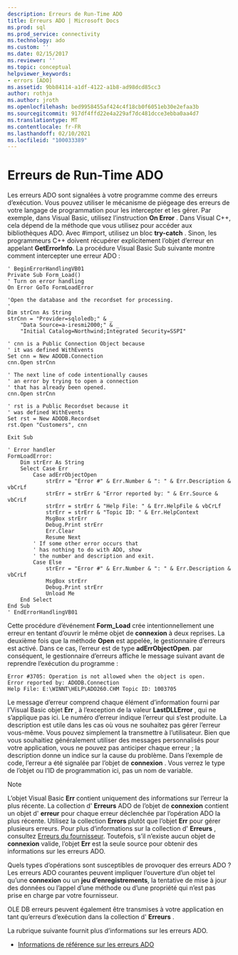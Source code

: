 ```yaml
---
description: Erreurs de Run-Time ADO
title: Erreurs ADO | Microsoft Docs
ms.prod: sql
ms.prod_service: connectivity
ms.technology: ado
ms.custom: ''
ms.date: 02/15/2017
ms.reviewer: ''
ms.topic: conceptual
helpviewer_keywords:
- errors [ADO]
ms.assetid: 9bb84114-a1df-4122-a1b8-ad98dcd85cc3
author: rothja
ms.author: jroth
ms.openlocfilehash: bed9958455af424c4f18cb0f6051eb30e2efaa3b
ms.sourcegitcommit: 917df4ffd22e4a229af7dc481dcce3ebba0aa4d7
ms.translationtype: MT
ms.contentlocale: fr-FR
ms.lasthandoff: 02/10/2021
ms.locfileid: "100033389"
---
```

# <a name="ado-run-time-errors"></a>Erreurs de Run-Time ADO
Les erreurs ADO sont signalées à votre programme comme des erreurs d’exécution. Vous pouvez utiliser le mécanisme de piégeage des erreurs de votre langage de programmation pour les intercepter et les gérer. Par exemple, dans Visual Basic, utilisez l’instruction **On Error** . Dans Visual C++, cela dépend de la méthode que vous utilisez pour accéder aux bibliothèques ADO. Avec #import, utilisez un bloc **try-catch** . Sinon, les programmeurs C++ doivent récupérer explicitement l’objet d’erreur en appelant **GetErrorInfo**. La procédure Visual Basic Sub suivante montre comment intercepter une erreur ADO :

```
' BeginErrorHandlingVB01
Private Sub Form_Load()
' Turn on error handling
On Error GoTo FormLoadError

'Open the database and the recordset for processing.
'
Dim strCnn As String
strCnn = "Provider=sqloledb;" & _
    "Data Source=a-iresmi2000;" & _
    "Initial Catalog=Northwind;Integrated Security=SSPI"

' cnn is a Public Connection Object because
' it was defined WithEvents
Set cnn = New ADODB.Connection
cnn.Open strCnn

' The next line of code intentionally causes
' an error by trying to open a connection
' that has already been opened.
cnn.Open strCnn

' rst is a Public Recordset because it
' was defined WithEvents
Set rst = New ADODB.Recordset
rst.Open "Customers", cnn

Exit Sub

' Error handler
FormLoadError:
    Dim strErr As String
    Select Case Err
        Case adErrObjectOpen
            strErr = "Error #" & Err.Number & ": " & Err.Description & vbCrLf
            strErr = strErr & "Error reported by: " & Err.Source & vbCrLf
            strErr = strErr & "Help File: " & Err.HelpFile & vbCrLf
            strErr = strErr & "Topic ID: " & Err.HelpContext
            MsgBox strErr
            Debug.Print strErr
            Err.Clear
            Resume Next
        ' If some other error occurs that
        ' has nothing to do with ADO, show
        ' the number and description and exit.
        Case Else
            strErr = "Error #" & Err.Number & ": " & Err.Description & vbCrLf
            MsgBox strErr
            Debug.Print strErr
            Unload Me
    End Select
End Sub
' EndErrorHandlingVB01
```

 Cette procédure d’événement **Form_Load** crée intentionnellement une erreur en tentant d’ouvrir le même objet de **connexion** à deux reprises. La deuxième fois que la méthode **Open** est appelée, le gestionnaire d’erreurs est activé. Dans ce cas, l’erreur est de type **adErrObjectOpen**. par conséquent, le gestionnaire d’erreurs affiche le message suivant avant de reprendre l’exécution du programme :

```
Error #3705: Operation is not allowed when the object is open.
Error reported by: ADODB.Connection
Help File: E:\WINNT\HELP\ADO260.CHM Topic ID: 1003705
```

 Le message d’erreur comprend chaque élément d’information fourni par l’Visual Basic objet **Err** , à l’exception de la valeur **LastDLLError** , qui ne s’applique pas ici. Le numéro d’erreur indique l’erreur qui s’est produite. La description est utile dans les cas où vous ne souhaitez pas gérer l’erreur vous-même. Vous pouvez simplement la transmettre à l’utilisateur. Bien que vous souhaitiez généralement utiliser des messages personnalisés pour votre application, vous ne pouvez pas anticiper chaque erreur ; la description donne un indice sur la cause du problème. Dans l’exemple de code, l’erreur a été signalée par l’objet de **connexion** . Vous verrez le type de l’objet ou l’ID de programmation ici, pas un nom de variable.

> [!NOTE]
>  L’objet Visual Basic **Err** contient uniquement des informations sur l’erreur la plus récente. La collection d' **Erreurs** ADO de l’objet de **connexion** contient un objet d' **erreur** pour chaque erreur déclenchée par l’opération ADO la plus récente. Utilisez la collection **Errors** plutôt que l’objet **Err** pour gérer plusieurs erreurs. Pour plus d’informations sur la collection d' **Erreurs** , consultez [Erreurs du fournisseur](./provider-errors.md). Toutefois, s’il n’existe aucun objet de **connexion** valide, l’objet **Err** est la seule source pour obtenir des informations sur les erreurs ADO.

 Quels types d’opérations sont susceptibles de provoquer des erreurs ADO ? Les erreurs ADO courantes peuvent impliquer l’ouverture d’un objet tel qu’une **connexion** ou un **jeu d’enregistrements**, la tentative de mise à jour des données ou l’appel d’une méthode ou d’une propriété qui n’est pas prise en charge par votre fournisseur.

 OLE DB erreurs peuvent également être transmises à votre application en tant qu’erreurs d’exécution dans la collection d' **Erreurs** .

 La rubrique suivante fournit plus d’informations sur les erreurs ADO.

-   [Informations de référence sur les erreurs ADO](./ado-error-reference.md)